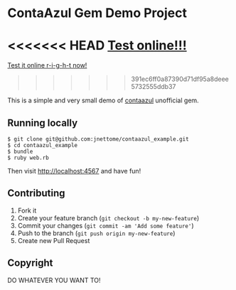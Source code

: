 # ContaAzul Gem Demo Project

<<<<<<< HEAD
[Test online!!!](http://contaazul-example.herokuapp.com/)
=======
[Test it online r-i-g-h-t now!](http://contaazul-example.herokuapp.com/)
>>>>>>> 391ec6ff0a87390d71df95a8deee5732555ddb37

This is a simple and very small demo of [contaazul](https://github.com/ateliware/contaazul) unofficial gem.

## Running locally

    $ git clone git@github.com:jnettome/contaazul_example.git
    $ cd contaazul_example
    $ bundle
    $ ruby web.rb

Then visit [http://localhost:4567](http://localhost:4567) and have fun!

## Contributing

1. Fork it
2. Create your feature branch (`git checkout -b my-new-feature`)
3. Commit your changes (`git commit -am 'Add some feature'`)
4. Push to the branch (`git push origin my-new-feature`)
5. Create new Pull Request

## Copyright

DO WHATEVER YOU WANT TO!
